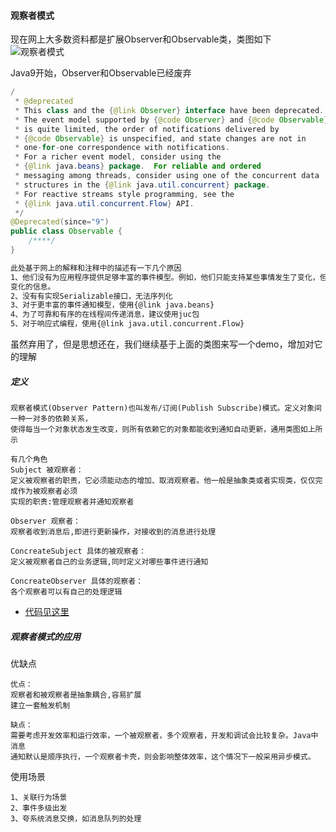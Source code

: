 #### 观察者模式


现在网上大多数资料都是扩展Observer和Observable类，类图如下
![观察者模式](https://modprobe.oss-cn-beijing.aliyuncs.com/github/java/dp/dp-22-05.png )

Java9开始，Observer和Observable已经废弃
```java
/
 * @deprecated
 * This class and the {@link Observer} interface have been deprecated.
 * The event model supported by {@code Observer} and {@code Observable}
 * is quite limited, the order of notifications delivered by
 * {@code Observable} is unspecified, and state changes are not in
 * one-for-one correspondence with notifications.
 * For a richer event model, consider using the
 * {@link java.beans} package.  For reliable and ordered
 * messaging among threads, consider using one of the concurrent data
 * structures in the {@link java.util.concurrent} package.
 * For reactive streams style programming, see the
 * {@link java.util.concurrent.Flow} API.
 */
@Deprecated(since="9")
public class Observable {
    /****/
}
```
```markdown
此处基于网上的解释和注释中的描述有一下几个原因
1、他们没有为应用程序提供足够丰富的事件模型。例如，他们只能支持某些事情发生了变化，但没有传达任何有关
变化的信息。
2、没有有实现Serializable接口，无法序列化
3、对于更丰富的事件通知模型，使用{@link java.beans} 
4、为了可靠和有序的在线程间传递消息，建议使用juc包
5、对于响应式编程，使用{@link java.util.concurrent.Flow} 

```

虽然弃用了，但是思想还在，我们继续基于上面的类图来写一个demo，增加对它的理解

##### 定义
```
观察者模式(Observer Pattern)也叫发布/订阅(Publish Subscribe)模式。定义对象间一种一对多的依赖关系，
使得每当一个对象状态发生改变，则所有依赖它的对象都能收到通知自动更新，通用类图如上所示

有几个角色
Subject 被观察者：
定义被观察者的职责，它必须能动态的增加、取消观察者。他一般是抽象类或者实现类，仅仅完成作为被观察者必须
实现的职责:管理观察者并通知观察者

Observer 观察者：
观察者收到消息后,即进行更新操作，对接收到的消息进行处理

ConcreateSubject 具体的被观察者：
定义被观察者自己的业务逻辑,同时定义对哪些事件进行通知

ConcreateObserver 具体的观察者：
各个观察者可以有自己的处理逻辑

```
- [代码见这里](../src/main/java/com/dh/gof/observer)

##### 观察者模式的应用

优缺点
```
优点：
观察者和被观察者是抽象耦合,容易扩展
建立一套触发机制

缺点：
需要考虑开发效率和运行效率，一个被观察者，多个观察者，开发和调试会比较复杂。Java中消息
通知默认是顺序执行，一个观察者卡壳，则会影响整体效率，这个情况下一般采用异步模式。
```

使用场景
```
1、关联行为场景
2、事件多级出发
3、夸系统消息交换，如消息队列的处理

```
